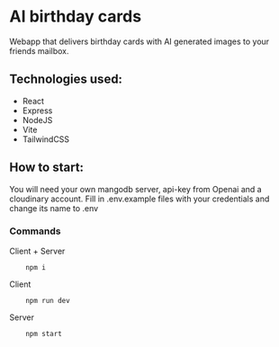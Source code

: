 # AI birthday cards

Webapp that delivers birthday cards with AI generated images to your friends mailbox.

## Technologies used:

- React
- Express
- NodeJS
- Vite
- TailwindCSS

## How to start:

You will need your own mangodb server, api-key from Openai and a cloudinary account.
Fill in .env.example files with your credentials and change its name to .env

### Commands

Client + Server

```
    npm i
```

Client

```
    npm run dev
```

Server

```
    npm start
```
